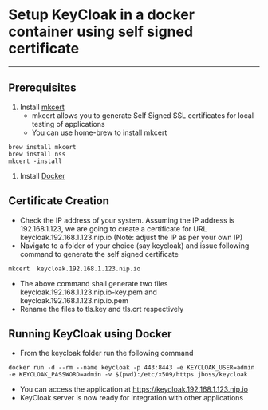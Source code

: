 # Setup KeyCloak in a docker container using self signed certificate
---

## Prerequisites
1. Install [mkcert](https://github.com/FiloSottile/mkcert)
   - mkcert allows you to generate Self Signed  SSL certificates for local testing of applications
   - You can use home-brew to install mkcert

```
brew install mkcert
brew install nss
mkcert -install
```

1. Install [Docker](https://www.docker.com/products/docker-desktop)

## Certificate Creation
- Check the IP address of your system. Assuming the IP address is 192.168.1.123, we are going to create a certificate for URL keycloak.192.168.1.123.nip.io (Note: adjust the IP as per your own IP)
- Navigate to a folder of your choice (say keycloak) and issue following command to generate the self signed certificate
  
`mkcert  keycloak.192.168.1.123.nip.io`

- The above command shall generate two files  keycloak.192.168.1.123.nip.io-key.pem and keycloak.192.168.1.123.nip.io.pem
- Rename the files to tls.key and tls.crt respectively


## Running KeyCloak using Docker
- From the keycloak folder run the following command
  
`docker run -d --rm --name keycloak -p 443:8443 -e KEYCLOAK_USER=admin -e KEYCLOAK_PASSWORD=admin -v $(pwd):/etc/x509/https jboss/keycloak`

- You can access the application at https://keycloak.192.168.1.123.nip.io
- KeyCloak server is now ready for integration with other applications
